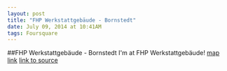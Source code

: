 ```yaml
---
layout: post
title: "FHP Werkstattgebäude - Bornstedt"
date: July 09, 2014 at 10:41AM
tags: Foursquare
---
```

##FHP Werkstattgebäude - Bornstedt
I'm at FHP Werkstattgebäude! [map link](http://ift.tt/VIU8gK)
[link to source](http://ift.tt/VIU9Be) 
